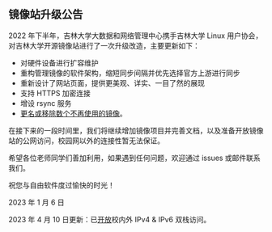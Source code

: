 ## 镜像站升级公告

2022 年下半年，吉林大学大数据和网络管理中心携手吉林大学 Linux 用户协会，对吉林大学开源镜像站进行了一次升级改造，主要更新如下：

- 对硬件设备进行扩容维护
- 重构管理镜像的软件架构，缩短同步间隔并优先选择官方上游进行同步
- 重新设计了网站页面，提供更美观、详实、一目了然的展现
- 支持 HTTPS 加密连接
- 增设 rsync 服务
- [更名或移除数个不再使用的镜像](#2022-12-20-rename-and-remove)。

在接下来的一段时间里，我们将继续增加镜像项目并完善文档，以及准备开放镜像站的公网访问，校园网以外的连接性暂无法保证。

希望各位老师同学们善加利用，如果遇到任何问题，欢迎通过 issues 或邮件联系我们。

祝您与自由软件度过愉快的时光！

2023 年 1 月 6 日

2023 年 4 月 10 日更新：已[开放](#2023-04-27-release)校内外 IPv4 & IPv6 双栈访问。
